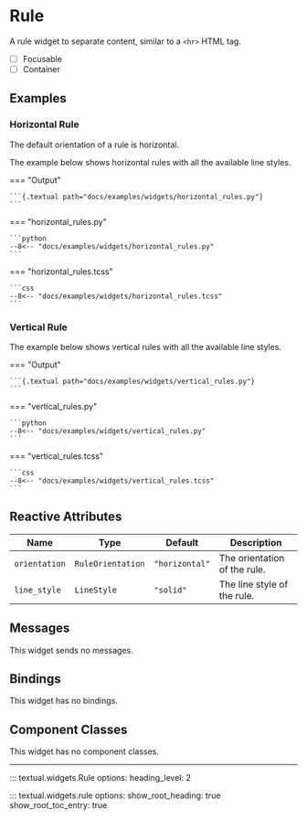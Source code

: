 # Rule

A rule widget to separate content, similar to a `<hr>` HTML tag.

- [ ] Focusable
- [ ] Container

## Examples

### Horizontal Rule

The default orientation of a rule is horizontal.

The example below shows horizontal rules with all the available line styles.

=== "Output"

    ```{.textual path="docs/examples/widgets/horizontal_rules.py"}
    ```

=== "horizontal_rules.py"

    ```python
    --8<-- "docs/examples/widgets/horizontal_rules.py"
    ```

=== "horizontal_rules.tcss"

    ```css
    --8<-- "docs/examples/widgets/horizontal_rules.tcss"
    ```

### Vertical Rule

The example below shows vertical rules with all the available line styles.

=== "Output"

    ```{.textual path="docs/examples/widgets/vertical_rules.py"}
    ```

=== "vertical_rules.py"

    ```python
    --8<-- "docs/examples/widgets/vertical_rules.py"
    ```

=== "vertical_rules.tcss"

    ```css
    --8<-- "docs/examples/widgets/vertical_rules.tcss"
    ```

## Reactive Attributes

| Name          | Type              | Default        | Description                  |
| ------------- | ----------------- | -------------- | ---------------------------- |
| `orientation` | `RuleOrientation` | `"horizontal"` | The orientation of the rule. |
| `line_style`  | `LineStyle`       | `"solid"`      | The line style of the rule.  |

## Messages

This widget sends no messages.

## Bindings

This widget has no bindings.

## Component Classes

This widget has no component classes.

---


::: textual.widgets.Rule
    options:
      heading_level: 2

::: textual.widgets.rule
    options:
      show_root_heading: true
      show_root_toc_entry: true
